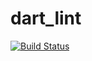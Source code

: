 # dart_lint

[![Build Status](https://travis-ci.org/dart-lang/dart_lint.svg)](https://travis-ci.org/dart-lang/dart_lint)
